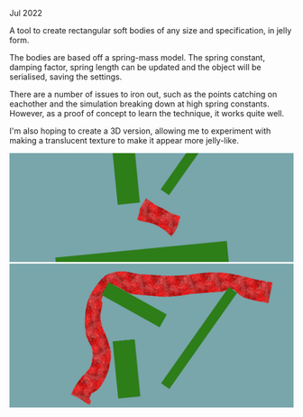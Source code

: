 Jul 2022

A tool to create rectangular soft bodies of any size and specification, in jelly form.

The bodies are based off a spring-mass model. The spring constant, damping factor, spring length can be updated and the object will be serialised, saving the settings.

There are a number of issues to iron out, such as the points catching on eachother and the simulation breaking down at high spring constants. However, as a proof of concept to learn the technique, it works quite well.

I'm also hoping to create a 3D version, allowing me to experiment with making a translucent texture to make it appear more jelly-like.

![alt text](https://github.com/Wil-KM/Soft-Body-2D-Experiment/blob/main/Thumbnail.PNG?raw=true)
![alt text](https://github.com/Wil-KM/Soft-Body-2D-Experiment/blob/main/Thumbnail2.PNG?raw=true)
